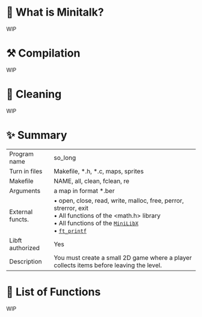 # 🦊 What is Minitalk?

WIP

# ⚒️ Compilation

WIP

# 🧼 Cleaning

WIP

# ✨ Summary

|     |     |
| --- | --- |
| Program name | so_long |
| Turn in files | Makefile, *.h, *.c, maps, sprites |
| Makefile | NAME, all, clean, fclean, re |
| Arguments | a map in format *.ber |
| External functs. | • open, close, read, write, malloc, free, perror, strerror, exit <br> • All functions of the <math.h> library <br> • All functions of the [`MiniLibX`](https://github.com/42Paris/minilibx-linux) <br> • [`ft_printf`](https://github.com/flmarsou/2.1-ft_printf)|
| Libft authorized | Yes |
| Description | You must create a small 2D game where a player collects items before leaving the level. |

# 📑 List of Functions

WIP
